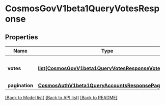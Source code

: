 # CosmosGovV1beta1QueryVotesResponse

## Properties
Name | Type | Description | Notes
------------ | ------------- | ------------- | -------------
**votes** | [**list[CosmosGovV1beta1QueryVotesResponseVotes]**](CosmosGovV1beta1QueryVotesResponseVotes.md) | votes defines the queried votes. | [optional] 
**pagination** | [**CosmosAuthV1beta1QueryAccountsResponsePagination**](CosmosAuthV1beta1QueryAccountsResponsePagination.md) |  | [optional] 

[[Back to Model list]](../README.md#documentation-for-models) [[Back to API list]](../README.md#documentation-for-api-endpoints) [[Back to README]](../README.md)


